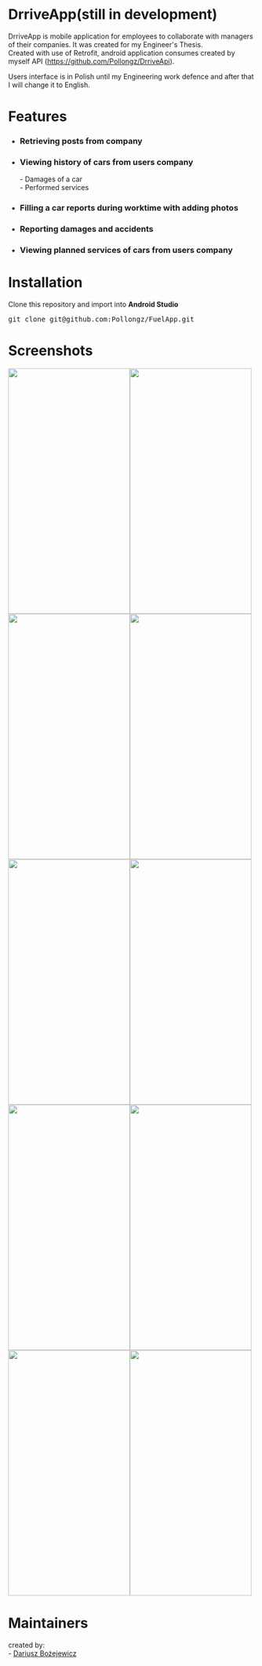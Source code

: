 # DrriveApp(still in development)

 DrriveApp is mobile application for employees to collaborate with managers of their companies. It was created for my Engineer's Thesis. <br/>
 Created with use of Retrofit, android application consumes created by myself API (https://github.com/Pollongz/DrriveApi).

 Users interface is in Polish until my Engineering work defence and after that I will change it to English.

# Features

- <h3>Retrieving posts from company</h3>
- <h3>Viewing history of cars from users company</h3>
          - Damages of a car <br/>
          - Performed services <br/>
- <h3>Filling a car reports during worktime with adding photos</h3>
- <h3>Reporting damages and accidents</h3>
- <h3>Viewing planned services of cars from users company</h3>

# Installation

Clone this repository and import into <b>Android Studio</b>

<pre>git clone git@github.com:Pollongz/FuelApp.git</pre>

# Screenshots

<img src="https://user-images.githubusercontent.com/50298954/120323452-c8f91b00-c2e5-11eb-96d1-787f65889471.jpg" width="248" height="500"><img src="https://user-images.githubusercontent.com/50298954/120323476-ceeefc00-c2e5-11eb-9593-f3d9c98c7dfa.jpg" width="248" height="500">
<img src="https://user-images.githubusercontent.com/50298954/120323489-d1e9ec80-c2e5-11eb-91d7-b8780d6d17bc.jpg" width="248" height="500"><img src="https://user-images.githubusercontent.com/50298954/120323528-dd3d1800-c2e5-11eb-8584-9ba3bd38e784.jpg" width="248" height="500">
<img src="https://user-images.githubusercontent.com/50298954/120323534-df06db80-c2e5-11eb-926e-94d77750e0ae.jpg" width="248" height="500"><img src="https://user-images.githubusercontent.com/50298954/120323583-ecbc6100-c2e5-11eb-8bff-17f793a7fdc2.jpg" width="248" height="500">
<img src="https://user-images.githubusercontent.com/50298954/120323598-f0e87e80-c2e5-11eb-8c79-8d7250cfc63c.jpg" width="248" height="500"><img src="https://user-images.githubusercontent.com/50298954/120323605-f3e36f00-c2e5-11eb-9b7e-d12f2fba08af.jpg" width="248" height="500">
<img src="https://user-images.githubusercontent.com/50298954/120323613-f6de5f80-c2e5-11eb-9ed1-486e791a5c69.jpg" width="248" height="500"><img src="https://user-images.githubusercontent.com/50298954/120323639-fc3baa00-c2e5-11eb-9b5c-d18b69e8eab7.jpg" width="248" height="500">



# Maintainers

created by: <br /> - [Dariusz Bożejewicz](https://github.com/Pollongz)
